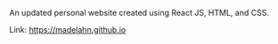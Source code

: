 An updated personal website created using React JS, HTML, and CSS.

Link: https://madelahn.github.io